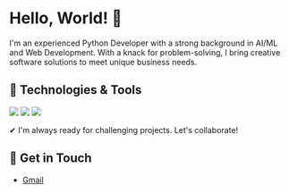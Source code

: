 # Hello, World! 👋

I'm an experienced Python Developer with a strong background in AI/ML and Web Development. With a knack for problem-solving, I bring creative software solutions to meet unique business needs.

## 🔧 Technologies & Tools

![](https://img.shields.io/badge/Code-Python-informational?style=flat&logo=python&logoColor=white&color=blue)
![](https://img.shields.io/badge/Framework-Django|Flask-informational?style=flat&logo=django&logoColor=white&color=green)
![](https://img.shields.io/badge/Library-Keras|TensorFlow|Pytorch-informational?style=flat&logo=tensorflow&logoColor=white&color=orange)

✔ I'm always ready for challenging projects. Let's collaborate!

## 📮 Get in Touch

- [Gmail](superbapple0@gmail.com)
